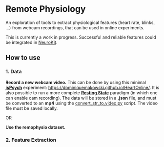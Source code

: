 # Remote Physiology

An exploration of tools to extract physiological features (heart rate, blinks, ...) from webcam recordings, that can be used in online experiments.

This is currently a work in progress. Successful and reliable features could be integrated in [NeuroKit](https://github.com/neuropsychology/NeuroKit).

## How to use

### 1. Data

**Record a new webcam video.** This can be done by using this minimal [**jsPsych**](https://www.jspsych.org/7.3/extensions/record-video/) experiment: https://dominiquemakowski.github.io/HeartOnline/. It is also possible to run a more complete [**Resting State**](https://github.com/RealityBending/RestingState) paradigm (in which one can enable cam recording). The data will be stored in a **.json** file, and must be converted to an **mp4** using the [convert_str_to_video.py](convert_str_to_video.py) script. The video file must be saved locally.

OR

**Use the remophysio dataset.**





### 2. Feature Extraction